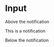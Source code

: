 # Input

Above the notification 

<!-- notification start -->
This is a notification
<!-- notification end -->

Below the notification